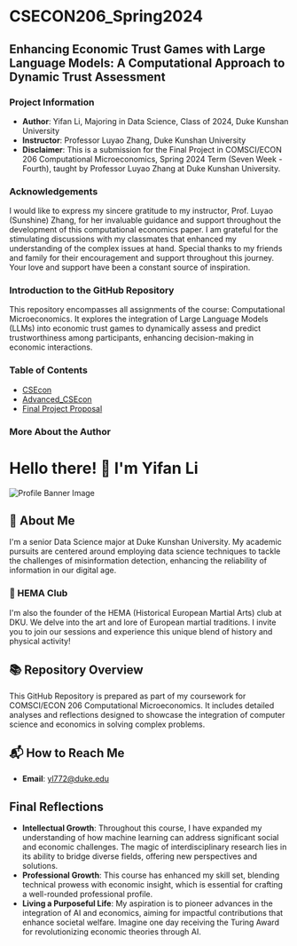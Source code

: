 # CSECON206_Spring2024
## Enhancing Economic Trust Games with Large Language Models: A Computational Approach to Dynamic Trust Assessment

### Project Information
- **Author**: Yifan Li, Majoring in Data Science, Class of 2024, Duke Kunshan University
- **Instructor**: Professor Luyao Zhang, Duke Kunshan University
- **Disclaimer**: This is a submission for the Final Project in COMSCI/ECON 206 Computational Microeconomics, Spring 2024 Term (Seven Week - Fourth), taught by Professor Luyao Zhang at Duke Kunshan University.

### Acknowledgements
I would like to express my sincere gratitude to my instructor, Prof. Luyao (Sunshine) Zhang, for her invaluable guidance and support throughout the development of this computational economics paper. I am grateful for the stimulating discussions with my classmates that enhanced my understanding of the complex issues at hand. Special thanks to my friends and family for their encouragement and support throughout this journey. Your love and support have been a constant source of inspiration.

### Introduction to the GitHub Repository
This repository encompasses all assignments of the course: Computational Microeconomics. It explores the integration of Large Language Models (LLMs) into economic trust games to dynamically assess and predict trustworthiness among participants, enhancing decision-making in economic interactions.

### Table of Contents
- [CSEcon](/CSEcon)
- [Advanced_CSEcon](/Advanced_CSEcon)
- [Final Project Proposal](/Proposal)

### More About the Author


# Hello there! 🌟 I'm Yifan Li

![Profile Banner Image](https://github.com/usernameavalible/CS206-Computational-Microeconomics/blob/main/498603743923548540.jpg)

## 🚀 About Me
I'm a senior Data Science major at Duke Kunshan University. My academic pursuits are centered around employing data science techniques to tackle the challenges of misinformation detection, enhancing the reliability of information in our digital age.

### 🏹 HEMA Club
I'm also the founder of the HEMA (Historical European Martial Arts) club at DKU. We delve into the art and lore of European martial traditions. I invite you to join our sessions and experience this unique blend of history and physical activity!

## 📚 Repository Overview
This GitHub Repository is prepared as part of my coursework for COMSCI/ECON 206 Computational Microeconomics. It includes detailed analyses and reflections designed to showcase the integration of computer science and economics in solving complex problems.



## 📬 How to Reach Me
- **Email**: [yl772@duke.edu](mailto:yl772@duke.edu)

## Final Reflections
- **Intellectual Growth**: Throughout this course, I have expanded my understanding of how machine learning can address significant social and economic challenges. The magic of interdisciplinary research lies in its ability to bridge diverse fields, offering new perspectives and solutions.
- **Professional Growth**: This course has enhanced my skill set, blending technical prowess with economic insight, which is essential for crafting a well-rounded professional profile.
- **Living a Purposeful Life**: My aspiration is to pioneer advances in the integration of AI and economics, aiming for impactful contributions that enhance societal welfare. Imagine one day receiving the Turing Award for revolutionizing economic theories through AI.
